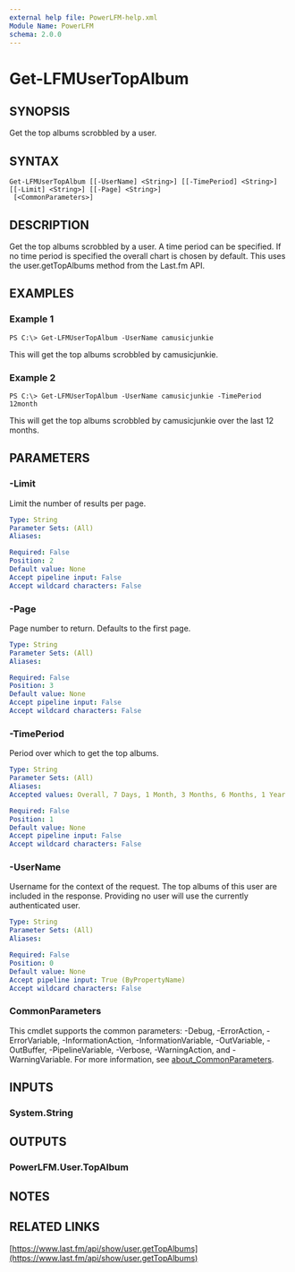 ```yaml
---
external help file: PowerLFM-help.xml
Module Name: PowerLFM
schema: 2.0.0
---
```


# Get-LFMUserTopAlbum

## SYNOPSIS

Get the top albums scrobbled by a user.

## SYNTAX

```text
Get-LFMUserTopAlbum [[-UserName] <String>] [[-TimePeriod] <String>] [[-Limit] <String>] [[-Page] <String>]
 [<CommonParameters>]
```

## DESCRIPTION

Get the top albums scrobbled by a user. A time period can be specified. If no time period is specified the overall chart is chosen by default. This uses the user.getTopAlbums method from the Last.fm API.

## EXAMPLES

### Example 1

```text
PS C:\> Get-LFMUserTopAlbum -UserName camusicjunkie
```

This will get the top albums scrobbled by camusicjunkie.

### Example 2

```text
PS C:\> Get-LFMUserTopAlbum -UserName camusicjunkie -TimePeriod 12month
```

This will get the top albums scrobbled by camusicjunkie over the last 12 months.

## PARAMETERS

### -Limit

Limit the number of results per page.

```yaml
Type: String
Parameter Sets: (All)
Aliases:

Required: False
Position: 2
Default value: None
Accept pipeline input: False
Accept wildcard characters: False
```

### -Page

Page number to return. Defaults to the first page.

```yaml
Type: String
Parameter Sets: (All)
Aliases:

Required: False
Position: 3
Default value: None
Accept pipeline input: False
Accept wildcard characters: False
```

### -TimePeriod

Period over which to get the top albums.

```yaml
Type: String
Parameter Sets: (All)
Aliases:
Accepted values: Overall, 7 Days, 1 Month, 3 Months, 6 Months, 1 Year

Required: False
Position: 1
Default value: None
Accept pipeline input: False
Accept wildcard characters: False
```

### -UserName

Username for the context of the request. The top albums of this user are included in the response. Providing no user will use the currently authenticated user.

```yaml
Type: String
Parameter Sets: (All)
Aliases:

Required: False
Position: 0
Default value: None
Accept pipeline input: True (ByPropertyName)
Accept wildcard characters: False
```

### CommonParameters

This cmdlet supports the common parameters: -Debug, -ErrorAction, -ErrorVariable, -InformationAction, -InformationVariable, -OutVariable, -OutBuffer, -PipelineVariable, -Verbose, -WarningAction, and -WarningVariable. For more information, see [about\_CommonParameters](http://go.microsoft.com/fwlink/?LinkID=113216).

## INPUTS

### System.String

## OUTPUTS

### PowerLFM.User.TopAlbum

## NOTES

## RELATED LINKS

[https://www.last.fm/api/show/user.getTopAlbums](https://www.last.fm/api/show/user.getTopAlbums)

